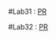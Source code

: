 #Lab31 : [PR](https://github.com/RihanFoudeh/drf-api/pull/1)

#Lab32 : [PR](https://github.com/RihanFoudeh/drf-api/pull/2)
